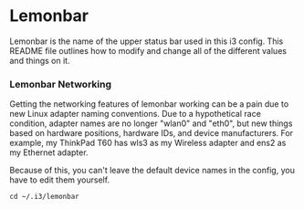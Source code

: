 # Lemonbar

Lemonbar is the name of the upper status bar used in this i3 config. This README
file outlines how to modify and change all of the different values and things on
it.

### Lemonbar Networking

Getting the networking features of lemonbar working can be a pain due to new
Linux adapter naming conventions. Due to a hypothetical race condition, adapter
names are no longer "wlan0" and "eth0", but new things based on hardware
positions, hardware IDs, and device manufacturers. For example, my ThinkPad T60
has wls3 as my Wireless adapter and ens2 as my Ethernet adapter.

Because of this, you can't leave the default device names in the config, you
have to edit them yourself.

```
cd ~/.i3/lemonbar
```
